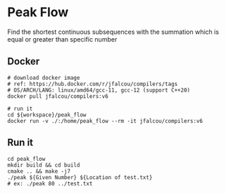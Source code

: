 # Peak Flow
Find the shortest continuous subsequences with the summation which is equal or greater than specific number

## Docker
```shell
# download docker image
# ref: https://hub.docker.com/r/jfalcou/compilers/tags
# OS/ARCH/LANG: linux/amd64/gcc-11, gcc-12 (support C++20)
docker pull jfalcou/compilers:v6

# run it
cd ${workspace}/peak_flow
docker run -v ./:/home/peak_flow --rm -it jfalcou/compilers:v6
```

## Run it
```shell
cd peak_flow
mkdir build && cd build
cmake .. && make -j7
./peak ${Given Number} ${Location of test.txt}
# ex: ./peak 80 ../test.txt
```

